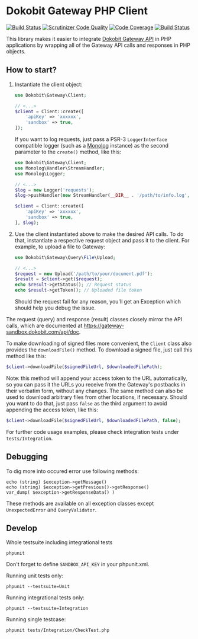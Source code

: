 # Dokobit Gateway PHP Client

[![Build Status](https://travis-ci.org/dokobit/gateway-sdk-php.svg?branch=develop)](https://travis-ci.org/dokobit/gateway-sdk-php)
[![Scrutinizer Code Quality](https://scrutinizer-ci.com/g/dokobit/gateway-sdk-php/badges/quality-score.png?b=develop)](https://scrutinizer-ci.com/g/dokobit/gateway-sdk-php/?branch=develop)
[![Code Coverage](https://scrutinizer-ci.com/g/dokobit/gateway-sdk-php/badges/coverage.png?b=develop)](https://scrutinizer-ci.com/g/dokobit/gateway-sdk-php/?branch=develop)
[![Build Status](https://scrutinizer-ci.com/g/dokobit/gateway-sdk-php/badges/build.png?b=develop)](https://scrutinizer-ci.com/g/dokobit/gateway-sdk-php/build-status/master)

This library makes it easier to integrate [Dokobit Gateway API](https://www.dokobit.com/solutions/gateway-api) in PHP applications by wrapping all of the Gateway API calls and responses in PHP objects.

## How to start?

1. Instantiate the client object:
    ```php
    use Dokobit\Gateway\Client;

    // <...>
    $client = Client::create([
        'apiKey' => 'xxxxxx',
        'sandbox' => true,
    ]);
    ```
    If you want to log requests, just pass a PSR-3 `LoggerInterface` compatible logger (such as a [Monolog](https://github.com/Seldaek/monolog) instance) as the second parameter to the `create()` method, like this:
    ```php
    use Dokobit\Gateway\Client;
    use Monolog\Handler\StreamHandler;
    use Monolog\Logger;

    // <...>
    $log = new Logger('requests');
    $log->pushHandler(new StreamHandler(__DIR__ . '/path/to/info.log', Logger::INFO));

    $client = Client::create([
        'apiKey' => 'xxxxxx',
        'sandbox' => true,
    ], $log);
    ```

2. Use the client instantiated above to make the desired API calls. To do that, instantiate a respective request object and pass it to the client. For example, to upload a file to Gateway:
    ```php
    use Dokobit\Gateway\Query\File\Upload;

    // <...>
    $request = new Upload('/path/to/your/document.pdf');
    $result = $client->get($request);
    echo $result->getStatus(); // Request status
    echo $result->getToken(); // Uploaded file token
    ```
    Should the request fail for any reason, you'll get an Exception which should help you debug the issue.

The request (query) and response (result) classes closely mirror the API calls, which are documented at https://gateway-sandbox.dokobit.com/api/doc.

To make downloading of signed files more convenient, the `Client` class also provides the `downloadFile()` method. To download a signed file, just call this method like this:
```php
$client->downloadFile($signedFileUrl, $downloadedFilePath);
```

Note: this method will append your access token to the URL automatically, so you can pass it the URLs you receive from the Gateway's postbacks in their verbatim form, without any changes. The same method can also be used to download arbitrary files from other locations, if necessary. Should you want to do that, just pass `false` as the third argument to avoid appending the access token, like this:
```php
$client->downloadFile($signedFileUrl, $downloadedFilePath, false);
```

For further code usage examples, please check integration tests under `tests/Integration`.

## Debugging

To dig more into occured error use following methods:

    echo (string) $exception->getMessage()
    echo (string) $exception->getPrevious()->getResponse()
    var_dump( $exception->getResponseData() )

These methods are available on all exception classes except `UnexpectedError` and `QueryValidator`.

## Develop

Whole testsuite including integrational tests

    phpunit

Don't forget to define `SANDBOX_API_KEY` in your phpunit.xml.


Running unit tests only:

    phpunit --testsuite=Unit

Running integrational tests only:

    phpunit --testsuite=Integration

Running single testcase:

    phpunit tests/Integration/CheckTest.php
